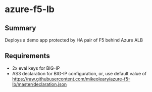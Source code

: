 # azure-f5-lb
## Summary
Deploys a demo app protected by HA pair of F5 behind Azure ALB

## Requirements
- 2x eval keys for BIG-IP
- AS3 declaration for BIG-IP configuration, or, use default value of https://raw.githubusercontent.com/mikeoleary/azure-f5-lb/master/declaration.json
